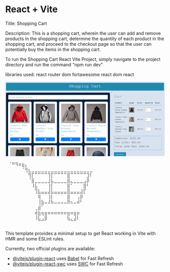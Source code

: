 # React + Vite

Title: Shopping Cart

Description: This is a shopping cart, wherein the user can add and remove products in the shopping cart, determine the quantity of each product in the shopping cart, and proceed to the checkout page so that the user can potentially buy the items in the shopping cart.

To run the Shopping Cart React Vite Project, simply navigate to the project directory and run the command "npm run dev"

libraries used:
react router dom
fortawesome
react dom
react

![alt text](<Screenshot 2024-11-12 152903.png>)

⠀⠈⠛⠻⠶⣶⡄⠀⠀⠀⠀⠀⠀⠀⠀⠀⠀⠀⠀⠀⠀⠀⠀⠀⠀⠀⠀⠀⠀⠀
⠀⠀⠀⠀⠀⠈⢻⣆⣀⣀⣀⣀⣀⣀⣀⣀⣀⣀⣀⣀⣀⣀⣀⣀⣀⣀⣀⠀⠀⠀
⠀⠀⠀⠀⠀⠀⠀⢻⡏⠉⠉⠉⠉⢹⡏⠉⠉⠉⠉⣿⠉⠉⠉⠉⠉⣹⠇⠀⠀⠀
⠀⠀⠀⠀⠀⠀⠀⠈⣿⣀⣀⣀⣀⣸⣧⣀⣀⣀⣀⣿⣄⣀⣀⣀⣠⡿⠀⠀⠀⠀
⠀⠀⠀⠀⠀⠀⠀⠀⠸⣧⠀⠀⠀⢸⡇⠀⠀⠀⠀⣿⠁⠀⠀⠀⣿⠃⠀⠀⠀⠀
⠀⠀⠀⠀⠀⠀⠀⠀⠀⢹⣧⣤⣤⣼⣧⣤⣤⣤⣤⣿⣤⣤⣤⣼⡏⠀⠀⠀⠀⠀
⠀⠀⠀⠀⠀⠀⠀⠀⠀⠀⢿⠀⠀⢸⡇⠀⠀⠀⠀⣿⠀⠀⢠⡿⠀⠀⠀⠀⠀⠀
⠀⠀⠀⠀⠀⠀⠀⠀⠀⠀⢸⣷⠤⠼⠷⠤⠤⠤⠤⠿⠦⠤⠾⠃⠀⠀⠀⠀⠀⠀
⠀⠀⠀⠀⠀⠀⠀⠀⠀⢀⣾⠁⠀⠀⠀⠀⠀⠀⠀⠀⠀⠀⠀⠀⠀⠀⠀⠀⠀⠀
⠀⠀⠀⠀⠀⠀⠀⠀⠀⢾⣷⢶⣶⠶⠶⠶⠶⠶⠶⣶⠶⣶⡶⠀⠀⠀⠀⠀⠀⠀
⠀⠀⠀⠀⠀⠀⠀⠀⠀⠸⣧⣠⡿⠀⠀⠀⠀⠀⠀⢷⣄⣼⠇⠀⠀⠀⠀⠀⠀⠀
⠀⠀⠀⠀⠀⠀⠀⠀⠀⠀⠀⠀⠀⠀⠀⠀⠀⠀⠀⠀⠀⠀⠀⠀⠀⠀


This template provides a minimal setup to get React working in Vite with HMR and some ESLint rules.

Currently, two official plugins are available:

- [@vitejs/plugin-react](https://github.com/vitejs/vite-plugin-react/blob/main/packages/plugin-react/README.md) uses [Babel](https://babeljs.io/) for Fast Refresh
- [@vitejs/plugin-react-swc](https://github.com/vitejs/vite-plugin-react-swc) uses [SWC](https://swc.rs/) for Fast Refresh
